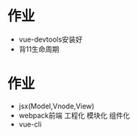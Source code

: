 # 作业

- vue-devtools安装好
- 背11生命周期

# 作业

- jsx(Model,Vnode,View)
- webpack前端 工程化 模块化 组件化
- vue-cli
 